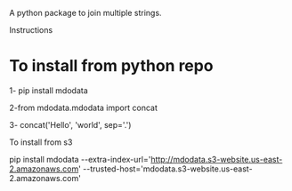 A python package to join multiple strings.

Instructions

# To install from python repo


1- pip install mdodata

2-from mdodata.mdodata import concat

3- concat('Hello', 'world', sep='.')


To install from s3


pip install mdodata --extra-index-url='http://mdodata.s3-website.us-east-2.amazonaws.com' --trusted-host='mdodata.s3-website.us-east-2.amazonaws.com'